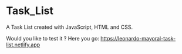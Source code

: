 # Task_List
A Task List created with JavaScript, HTML and CSS.

Would you like to test it ? Here you go: https://leonardo-mayoral-task-list.netlify.app
